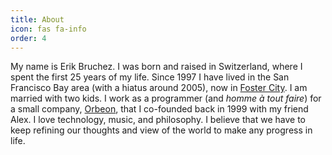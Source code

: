 ```yaml
---
title: About
icon: fas fa-info
order: 4
---
```


My name is Erik Bruchez. I was born and raised in Switzerland, where I spent the first 25 years of my life. Since 1997 I have lived in the San Francisco Bay area (with a hiatus around 2005), now in [Foster City](https://en.wikipedia.org/wiki/Foster_City,_California). I am married with two kids. I work as a programmer (and *homme à tout faire*) for a small company, [Orbeon](https://www.orbeon.com/), that I co-founded back in 1999 with my friend Alex. I love technology, music, and philosophy. I believe that we have to keep refining our thoughts and view of the world to make any progress in life.

